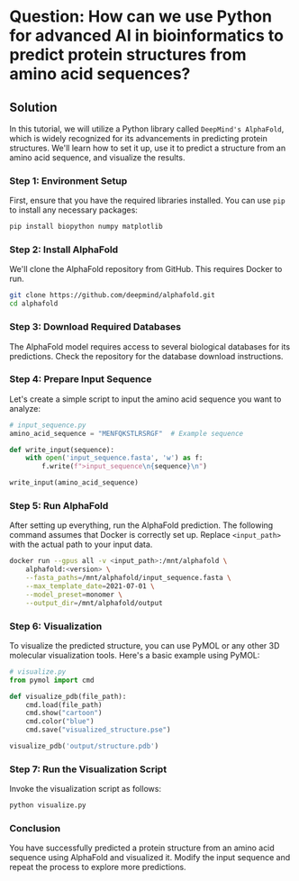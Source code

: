 # Question: How can we use Python for advanced AI in bioinformatics to predict protein structures from amino acid sequences?

## Solution

In this tutorial, we will utilize a Python library called `DeepMind's AlphaFold`, which is widely recognized for its advancements in predicting protein structures. We'll learn how to set it up, use it to predict a structure from an amino acid sequence, and visualize the results.

### Step 1: Environment Setup

First, ensure that you have the required libraries installed. You can use `pip` to install any necessary packages:

```bash
pip install biopython numpy matplotlib
```

### Step 2: Install AlphaFold

We'll clone the AlphaFold repository from GitHub. This requires Docker to run.

```bash
git clone https://github.com/deepmind/alphafold.git
cd alphafold
```

### Step 3: Download Required Databases

The AlphaFold model requires access to several biological databases for its predictions. Check the repository for the database download instructions.

### Step 4: Prepare Input Sequence

Let's create a simple script to input the amino acid sequence you want to analyze:

```python
# input_sequence.py
amino_acid_sequence = "MENFQKSTLRSRGF"  # Example sequence

def write_input(sequence):
    with open('input_sequence.fasta', 'w') as f:
        f.write(f">input_sequence\n{sequence}\n")

write_input(amino_acid_sequence)
```

### Step 5: Run AlphaFold

After setting up everything, run the AlphaFold prediction. The following command assumes that Docker is correctly set up. Replace `<input_path>` with the actual path to your input data.

```bash
docker run --gpus all -v <input_path>:/mnt/alphafold \
    alphafold:<version> \
    --fasta_paths=/mnt/alphafold/input_sequence.fasta \
    --max_template_date=2021-07-01 \
    --model_preset=monomer \
    --output_dir=/mnt/alphafold/output
```

### Step 6: Visualization

To visualize the predicted structure, you can use PyMOL or any other 3D molecular visualization tools. Here's a basic example using PyMOL:

```python
# visualize.py
from pymol import cmd

def visualize_pdb(file_path):
    cmd.load(file_path)
    cmd.show("cartoon")
    cmd.color("blue")
    cmd.save("visualized_structure.pse")

visualize_pdb('output/structure.pdb')
```

### Step 7: Run the Visualization Script

Invoke the visualization script as follows:

```bash
python visualize.py
```

### Conclusion

You have successfully predicted a protein structure from an amino acid sequence using AlphaFold and visualized it. Modify the input sequence and repeat the process to explore more predictions.
